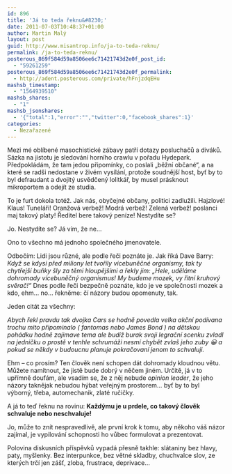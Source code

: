 ```yaml
---
id: 896
title: 'Já to teda řeknu&#8230;'
date: 2011-07-03T10:48:37+01:00
author: Martin Malý
layout: post
guid: http://www.misantrop.info/ja-to-teda-reknu/
permalink: /ja-to-teda-reknu/
posterous_869f584d59a8506ee6c71421743d2e0f_post_id:
  - "59261259"
posterous_869f584d59a8506ee6c71421743d2e0f_permalink:
  - http://adent.posterous.com/private/hFnjzdqEHu
mashsb_timestamp:
  - "1564939510"
mashsb_shares:
  - "1"
mashsb_jsonshares:
  - '{"total":1,"error":"","twitter":0,"facebook_shares":1}'
categories:
  - Nezařazené
---
```

Mezi mé oblíbené masochistické zábavy patří dotazy posluchačů a diváků. Sázka na jistotu je sledování horního crawlu v pořadu Hydepark. Předpokládám, že tam jedou připomínky, co poslali &#8222;běžní občané&#8220;, a na které se radši nedostane v živém vysílání, protože soudnější host, byť by to byl defraudant a dvojitý usvědčený lolitkář, by musel prásknout mikroportem a odejít ze studia.

To je furt dokola totéž. Jak nás, obyčejné občany, politici zadlužili. Hajzlové! Klaus! Tuneláři! Oranžová verbež! Modrá verbež! Zelená verbež! poslanci maj takový platy! Ředitel bere takový peníze! Nestydíte se?

Jo. Nestydíte se? Já vím, že ne&#8230;

Ono to všechno má jednoho společného jmenovatele.

Odbočím: Lidi jsou různé, ale podle řeči poznáte je. Jak říká Dave Barry: _Když se kdysi před miliony let tvořily vícebuněčné organismy, tak ty chytřejší buňky šly za těmi hloupějšími a řekly jim: &#8222;Hele, uděláme dohromady vícebuněčný organismus! My budeme mozek, vy řitní kruhový svěrač!&#8220;_ Dnes podle řeči bezpečně poznáte, kdo je ve společnosti mozek a kdo, ehm&#8230; no&#8230; řekněme: čí názory budou opomenuty, tak.

Jeden citát za všechny:

_Abych řekl pravdu tak dvojka Cars se hodně povedla velka akční podívana trochu mito připominalo ( fantomas nebo James Bond ) na dětskou pohádku hodně zajimave tema ale budíž burak svoji legrační scenku zvladl na jedničku o prostě v tenhle schrumáži nesmí chybět zvlaš jeho zuby 😀 a pokud se někdy v budoucnu planuje pokračovaní jenom to schvaluji._

Ehm &#8211; co prosím? Ten člověk není schopen dát dohromady kloudnou větu. Můžete namítnout, že jistě bude dobrý v něčem jiném. Určitě, já v to upřímně doufám, ale vsadím se, že z něj nebude _opinion leader_, že jeho názory taknějak nebudou hýbat veřejným prostorem&#8230; byť by to byl výborný, třeba, automechanik, zlaté ručičky.

A já to teď řeknu na rovinu: **Každýmu je u prdele, co takový člověk schvaluje nebo neschvaluje!**

Jo, může to znít nespravedlivě, ale první krok k tomu, aby někoho váš názor zajímal, je vypilování schopnosti ho vůbec formulovat a prezentovat.

Polovina diskusních příspěvků vypadá přesně takhle: slátaniny bez hlavy, paty, myšlenky. Bez interpunkce, bez větné skladby, chuchvalce slov, ze kterých trčí jen zášť, zloba, frustrace, deprivace&#8230;